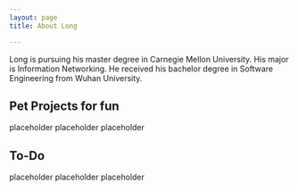 ```yaml
---
layout: page
title: About Long

---
```

Long is pursuing his master degree in Carnegie Mellon University. His major is Information Networking. He received his bachelor degree in Software Engineering from Wuhan University.



    
## Pet Projects for fun

placeholder
placeholder
placeholder

## To-Do

placeholder
placeholder
placeholder


